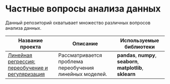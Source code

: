 # Частные вопросы анализа данных

Данный репозиторий охватывает множество различных вопросов анализа данных.

| Название проекта | Описание | Используемые библиотеки|
| ------ | ------ | ------ |
| [Линейная регрессия: переобучение и регуляризация](https://github.com/voropaevv/specific_questions_of_DA/tree/master/overfitting_linear_models) | Рассматривается проблема переобучения линейных моделей. | __pandas__, __numpy__, __seaborn__, __matplotlib__, __sklearn__ |

